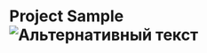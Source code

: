 # Project Sample  ![Альтернативный текст](https://ci.appveyor.com/api/projects/status/ygi89r9921sbr5wn?svg=true)
